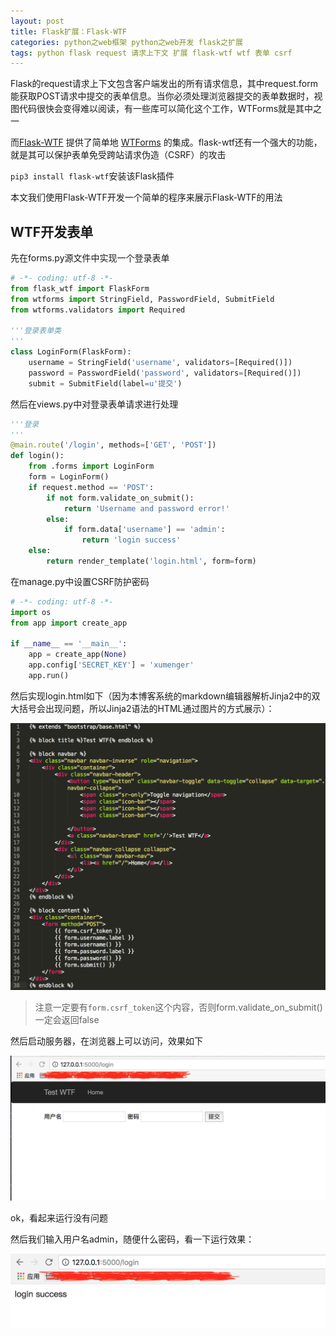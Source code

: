 ```yaml
---
layout: post
title: Flask扩展：Flask-WTF
categories: python之web框架 python之web开发 flask之扩展 
tags: python flask request 请求上下文 扩展 flask-wtf wtf 表单 csrf 
---
```


Flask的request请求上下文包含客户端发出的所有请求信息，其中request.form能获取POST请求中提交的表单信息。当你必须处理浏览器提交的表单数据时，视图代码很快会变得难以阅读，有一些库可以简化这个工作，WTForms就是其中之一

而[Flask-WTF](http://www.pythondoc.com/flask-wtf/) 提供了简单地 [WTForms](http://wtforms.simplecodes.com/docs/) 的集成。flask-wtf还有一个强大的功能，就是其可以保护表单免受跨站请求伪造（CSRF）的攻击

`pip3 install flask-wtf`安装该Flask插件

本文我们使用Flask-WTF开发一个简单的程序来展示Flask-WTF的用法

## WTF开发表单

先在forms.py源文件中实现一个登录表单

```python
# -*- coding: utf-8 -*-
from flask_wtf import FlaskForm
from wtforms import StringField, PasswordField, SubmitField
from wtforms.validators import Required

'''登录表单类
'''
class LoginForm(FlaskForm):
    username = StringField('username', validators=[Required()])
    password = PasswordField('password', validators=[Required()])
    submit = SubmitField(label=u'提交')

```

然后在views.py中对登录表单请求进行处理

```python
'''登录
'''
@main.route('/login', methods=['GET', 'POST'])
def login():
    from .forms import LoginForm
    form = LoginForm()
    if request.method == 'POST':
        if not form.validate_on_submit():
            return 'Username and password error!'
        else:
            if form.data['username'] == 'admin':
                return 'login success'
    else:
        return render_template('login.html', form=form)

```

在manage.py中设置CSRF防护密码

```python
# -*- coding: utf-8 -*-
import os
from app import create_app

if __name__ == '__main__':
    app = create_app(None)
    app.config['SECRET_KEY'] = 'xumenger'
    app.run()
```

然后实现login.html如下（因为本博客系统的markdown编辑器解析Jinja2中的双大括号会出现问题，所以Jinja2语法的HTML通过图片的方式展示）：

![image](../media/image/2018-03-18/02-01.png)

>注意一定要有`form.csrf_token`这个内容，否则form.validate_on_submit()一定会返回false

然后启动服务器，在浏览器上可以访问，效果如下

![image](../media/image/2018-03-18/02-02.png)

ok，看起来运行没有问题

然后我们输入用户名admin，随便什么密码，看一下运行效果：

![image](../media/image/2018-03-18/02-03.png)
